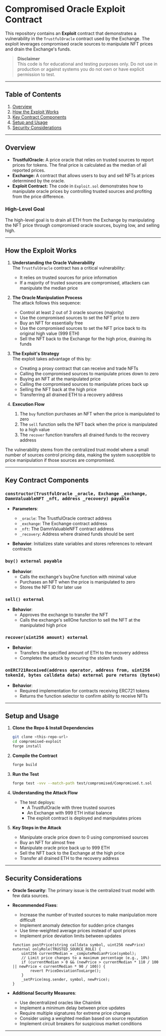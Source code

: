 # Compromised Oracle Exploit Contract

This repository contains an **Exploit** contract that demonstrates a vulnerability in the `TrustfulOracle` contract used by the Exchange. The exploit leverages compromised oracle sources to manipulate NFT prices and drain the Exchange's funds.

> **Disclaimer**  
> This code is for educational and testing purposes only. Do not use in production or against systems you do not own or have explicit permission to test.

---

## Table of Contents

1. [Overview](#overview)
2. [How the Exploit Works](#how-the-exploit-works)
3. [Key Contract Components](#key-contract-components)
4. [Setup and Usage](#setup-and-usage)
5. [Security Considerations](#security-considerations)

---

## Overview

- **TrustfulOracle:** A price oracle that relies on trusted sources to report prices for tokens. The final price is calculated as the median of all reported prices.
- **Exchange:** A contract that allows users to buy and sell NFTs at prices determined by the oracle.
- **Exploit Contract:** The code in `Exploit.sol` demonstrates how to manipulate oracle prices by controlling trusted sources and profiting from the price difference.

### High-Level Goal

The high-level goal is to drain all ETH from the Exchange by manipulating the NFT price through compromised oracle sources, buying low, and selling high.

---

## How the Exploit Works

1. **Understanding the Oracle Vulnerability**  
   The `TrustfulOracle` contract has a critical vulnerability:

   - It relies on trusted sources for price information
   - If a majority of trusted sources are compromised, attackers can manipulate the median price

2. **The Oracle Manipulation Process**  
   The attack follows this sequence:

   - Control at least 2 out of 3 oracle sources (majority)
   - Use the compromised sources to set the NFT price to zero
   - Buy an NFT for essentially free
   - Use the compromised sources to set the NFT price back to its original high value (999 ETH)
   - Sell the NFT back to the Exchange for the high price, draining its funds

3. **The Exploit's Strategy**  
   The exploit takes advantage of this by:

   - Creating a proxy contract that can receive and trade NFTs
   - Calling the compromised sources to manipulate prices down to zero
   - Buying an NFT at the manipulated price
   - Calling the compromised sources to manipulate prices back up
   - Selling the NFT back at the high price
   - Transferring all drained ETH to a recovery address

4. **Execution Flow**
   1. The `buy` function purchases an NFT when the price is manipulated to zero
   2. The `sell` function sells the NFT back when the price is manipulated to a high value
   3. The `recover` function transfers all drained funds to the recovery address

The vulnerability stems from the centralized trust model where a small number of sources control pricing data, making the system susceptible to price manipulation if those sources are compromised.

---

## Key Contract Components

### `constructor(TrustfulOracle _oracle, Exchange _exchange, DamnValuableNFT _nft, address _recovery) payable`

- **Parameters**:

  - `_oracle`: The TrustfulOracle contract address
  - `_exchange`: The Exchange contract address
  - `_nft`: The DamnValuableNFT contract address
  - `_recovery`: Address where drained funds should be sent

- **Behavior**: Initializes state variables and stores references to relevant contracts

### `buy() external payable`

- **Behavior**:
  - Calls the exchange's buyOne function with minimal value
  - Purchases an NFT when the price is manipulated to zero
  - Stores the NFT ID for later use

### `sell() external`

- **Behavior**:
  - Approves the exchange to transfer the NFT
  - Calls the exchange's sellOne function to sell the NFT at the manipulated high price

### `recover(uint256 amount) external`

- **Behavior**:
  - Transfers the specified amount of ETH to the recovery address
  - Completes the attack by securing the stolen funds

### `onERC721Received(address operator, address from, uint256 tokenId, bytes calldata data) external pure returns (bytes4)`

- **Behavior**:
  - Required implementation for contracts receiving ERC721 tokens
  - Returns the function selector to confirm ability to receive NFTs

---

## Setup and Usage

1. **Clone the Repo & Install Dependencies**

   ```bash
   git clone <this-repo-url>
   cd compromised-exploit
   forge install
   ```

2. **Compile the Contract**

   ```bash
   forge build
   ```

3. **Run the Test**

   ```bash
   forge test -vvv --match-path test/compromised/Compromised.t.sol
   ```

4. **Understanding the Attack Flow**

   - The test deploys:
     - A TrustfulOracle with three trusted sources
     - An Exchange with 999 ETH initial balance
     - The exploit contract is deployed and manipulates prices

5. **Key Steps in the Attack**
   - Manipulate oracle price down to 0 using compromised sources
   - Buy an NFT for almost free
   - Manipulate oracle price back up to 999 ETH
   - Sell the NFT back to the Exchange at the high price
   - Transfer all drained ETH to the recovery address

---

## Security Considerations

- **Oracle Security**: The primary issue is the centralized trust model with few data sources.
- **Recommended Fixes**:

  - Increase the number of trusted sources to make manipulation more difficult
  - Implement anomaly detection for sudden price changes
  - Use time-weighted average prices instead of spot prices
  - Implement price deviation limits between updates

  ```solidity
  function postPrice(string calldata symbol, uint256 newPrice) external onlyRole(TRUSTED_SOURCE_ROLE) {
      uint256 currentMedian = _computeMedianPrice(symbol);
      // Limit price changes to a maximum percentage (e.g., 10%)
      if (currentMedian > 0 && (newPrice > currentMedian * 110 / 100 || newPrice < currentMedian * 90 / 100)) {
          revert PriceDeviationTooLarge();
      }
      _setPrice(msg.sender, symbol, newPrice);
  }
  ```

- **Additional Security Measures**:
  - Use decentralized oracles like Chainlink
  - Implement a minimum delay between price updates
  - Require multiple signatures for extreme price changes
  - Consider using a weighted median based on source reputation
  - Implement circuit breakers for suspicious market conditions

---
